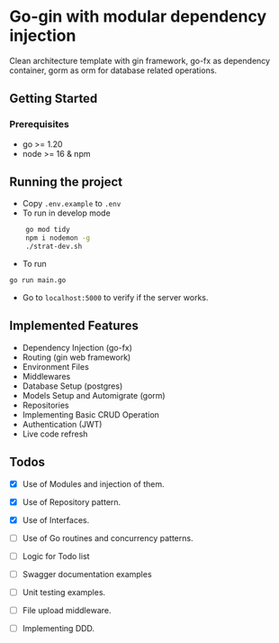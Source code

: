 # Go-gin with modular dependency injection

Clean architecture template with gin framework, go-fx as dependency container, gorm as orm for database related operations.

## Getting Started

### Prerequisites

- go >= 1.20
- node >= 16 & npm

## Running the project

- Copy `.env.example` to `.env`
- To run in develop mode

```sh
    go mod tidy
    npm i nodemon -g
    ./strat-dev.sh
```

- To run

```sh
go run main.go
```

- Go to `localhost:5000` to verify if the server works.

## Implemented Features

- Dependency Injection (go-fx)
- Routing (gin web framework)
- Environment Files
- Middlewares
- Database Setup (postgres)
- Models Setup and Automigrate (gorm)
- Repositories
- Implementing Basic CRUD Operation
- Authentication (JWT)
- Live code refresh

## Todos

- [x] Use of Modules and injection of them.
- [x] Use of Repository pattern.
- [x] Use of Interfaces.
- [ ] Use of Go routines and concurrency patterns.
- [ ] Logic for Todo list
- [ ] Swagger documentation examples
- [ ] Unit testing examples.
- [ ] File upload middleware.
- [ ] Implementing DDD.

